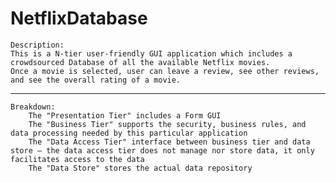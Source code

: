 # NetflixDatabase

	Description:
	This is a N-tier user-friendly GUI application which includes a crowdsourced Database of all the available Netflix movies. 
	Once a movie is selected, user can leave a review, see other reviews, and see the overall rating of a movie.

**************************************************************************
	Breakdown:
		The "Presentation Tier" includes a Form GUI
		The "Business Tier" supports the security, business rules, and data processing needed by this particular application 
		The "Data Access Tier" interface between business tier and data store — the data access tier does not manage nor store data, it only facilitates access to the data
		The "Data Store" stores the actual data repository

